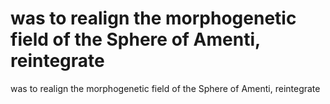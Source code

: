 # was to realign the morphogenetic field of the Sphere of Amenti, reintegrate

was to realign the morphogenetic field of the Sphere of Amenti, reintegrate
